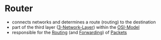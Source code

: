 # Router
- connects networks and determines a route (routing) to the destination
- part of the third layer ([3-Network-Layer](../OSI-Modell/3-Network-Layer.md)) within the [OSI-Model](../OSI-Modell/OSI-Model.md)
- responsible for the [Routing](../OSI-Modell/3-Network-Layer.md#Routing) (and [Forwarding](../OSI-Modell/3-Network-Layer.md#Forwarding)) of [Packets](../OSI-Modell/3-Network-Layer.md#Packets)